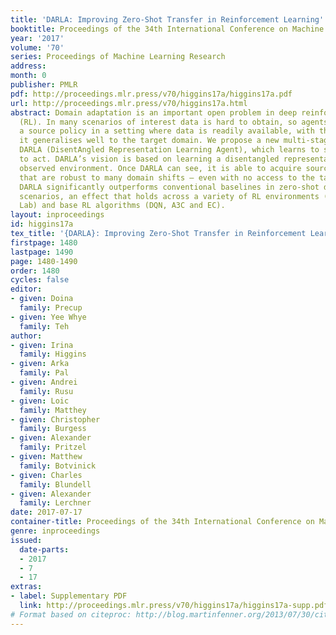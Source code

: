 ```yaml
---
title: 'DARLA: Improving Zero-Shot Transfer in Reinforcement Learning'
booktitle: Proceedings of the 34th International Conference on Machine Learning
year: '2017'
volume: '70'
series: Proceedings of Machine Learning Research
address: 
month: 0
publisher: PMLR
pdf: http://proceedings.mlr.press/v70/higgins17a/higgins17a.pdf
url: http://proceedings.mlr.press/v70/higgins17a.html
abstract: Domain adaptation is an important open problem in deep reinforcement learning
  (RL). In many scenarios of interest data is hard to obtain, so agents may learn
  a source policy in a setting where data is readily available, with the hope that
  it generalises well to the target domain. We propose a new multi-stage RL agent,
  DARLA (DisentAngled Representation Learning Agent), which learns to see before learning
  to act. DARLA’s vision is based on learning a disentangled representation of the
  observed environment. Once DARLA can see, it is able to acquire source policies
  that are robust to many domain shifts – even with no access to the target domain.
  DARLA significantly outperforms conventional baselines in zero-shot domain adaptation
  scenarios, an effect that holds across a variety of RL environments (Jaco arm, DeepMind
  Lab) and base RL algorithms (DQN, A3C and EC).
layout: inproceedings
id: higgins17a
tex_title: '{DARLA}: Improving Zero-Shot Transfer in Reinforcement Learning'
firstpage: 1480
lastpage: 1490
page: 1480-1490
order: 1480
cycles: false
editor:
- given: Doina
  family: Precup
- given: Yee Whye
  family: Teh
author:
- given: Irina
  family: Higgins
- given: Arka
  family: Pal
- given: Andrei
  family: Rusu
- given: Loic
  family: Matthey
- given: Christopher
  family: Burgess
- given: Alexander
  family: Pritzel
- given: Matthew
  family: Botvinick
- given: Charles
  family: Blundell
- given: Alexander
  family: Lerchner
date: 2017-07-17
container-title: Proceedings of the 34th International Conference on Machine Learning
genre: inproceedings
issued:
  date-parts:
  - 2017
  - 7
  - 17
extras:
- label: Supplementary PDF
  link: http://proceedings.mlr.press/v70/higgins17a/higgins17a-supp.pdf
# Format based on citeproc: http://blog.martinfenner.org/2013/07/30/citeproc-yaml-for-bibliographies/
---
```

